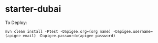 # starter-dubai

To Deploy:
``` shell
mvn clean install -Ptest -Dapigee.org=(org name) -Dapigee.username=(apigee email) -Dapigee.password=(apigee password)
```

